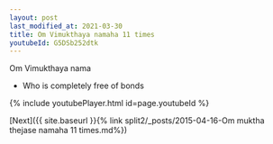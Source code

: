 ```yaml
---
layout: post
last_modified_at: 2021-03-30
title: Om Vimukthaya namaha 11 times
youtubeId: G5DSb252dtk
---
```

 
 
Om Vimukthaya nama 
 
 -  Who is completely free of bonds 
 
  
 
  
 
 
 
 
 
 


{% include youtubePlayer.html id=page.youtubeId %}
 
[Next]({{ site.baseurl }}{% link  split2/_posts/2015-04-16-Om muktha thejase namaha 11 times.md%})
 

